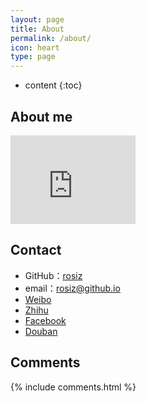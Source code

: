 ```yaml
---
layout: page
title: About
permalink: /about/
icon: heart
type: page
---
```


* content
{:toc}

## About me

<iframe src="https://google.com" style="border: 0;height: 142px;width: 200px;overflow: hidden;" frameBorder="0"></iframe>

## Contact

* GitHub：[rosiz](https://github.com/)
* email：rosiz@github.io
* [Weibo](http://weibo.com/)
* [Zhihu](https://www.zhihu.com/)
* [Facebook](https://www.facebook.com/)
* [Douban](https://www.douban.com/)


## Comments

{% include comments.html %}
